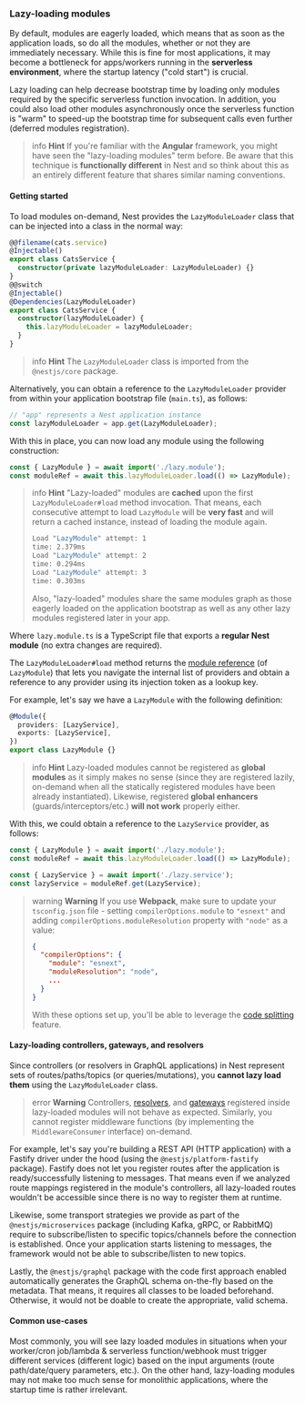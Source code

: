 ### Lazy-loading modules

By default, modules are eagerly loaded, which means that as soon as the application loads, so do all the modules, whether or not they are immediately necessary. While this is fine for most applications, it may become a bottleneck for apps/workers running in the **serverless environment**, where the startup latency ("cold start") is crucial.

Lazy loading can help decrease bootstrap time by loading only modules required by the specific serverless function invocation. In addition, you could also load other modules asynchronously once the serverless function is "warm" to speed-up the bootstrap time for subsequent calls even further (deferred modules registration).

> info **Hint** If you're familiar with the **Angular** framework, you might have seen the "lazy-loading modules" term before. Be aware that this technique is **functionally different** in Nest and so think about this as an entirely different feature that shares similar naming conventions.

#### Getting started

To load modules on-demand, Nest provides the `LazyModuleLoader` class that can be injected into a class in the normal way:

```typescript
@@filename(cats.service)
@Injectable()
export class CatsService {
  constructor(private lazyModuleLoader: LazyModuleLoader) {}
}
@@switch
@Injectable()
@Dependencies(LazyModuleLoader)
export class CatsService {
  constructor(lazyModuleLoader) {
    this.lazyModuleLoader = lazyModuleLoader;
  }
}
```

> info **Hint** The `LazyModuleLoader` class is imported from the `@nestjs/core` package.

Alternatively, you can obtain a reference to the `LazyModuleLoader` provider from within your application bootstrap file (`main.ts`), as follows:

```typescript
// "app" represents a Nest application instance
const lazyModuleLoader = app.get(LazyModuleLoader);
```

With this in place, you can now load any module using the following construction:

```typescript
const { LazyModule } = await import('./lazy.module');
const moduleRef = await this.lazyModuleLoader.load(() => LazyModule);
```

> info **Hint** "Lazy-loaded" modules are **cached** upon the first `LazyModuleLoader#load` method invocation. That means, each consecutive attempt to load `LazyModule` will be **very fast** and will return a cached instance, instead of loading the module again.
>
> ```bash
> Load "LazyModule" attempt: 1
> time: 2.379ms
> Load "LazyModule" attempt: 2
> time: 0.294ms
> Load "LazyModule" attempt: 3
> time: 0.303ms
> ```
>
> Also, "lazy-loaded" modules share the same modules graph as those eagerly loaded on the application bootstrap as well as any other lazy modules registered later in your app.

Where `lazy.module.ts` is a TypeScript file that exports a **regular Nest module** (no extra changes are required).

The `LazyModuleLoader#load` method returns the [module reference](/fundamentals/module-ref) (of `LazyModule`) that lets you navigate the internal list of providers and obtain a reference to any provider using its injection token as a lookup key.

For example, let's say we have a `LazyModule` with the following definition:

```typescript
@Module({
  providers: [LazyService],
  exports: [LazyService],
})
export class LazyModule {}
```

> info **Hint** Lazy-loaded modules cannot be registered as **global modules** as it simply makes no sense (since they are registered lazily, on-demand when all the statically registered modules have been already instantiated). Likewise, registered **global enhancers** (guards/interceptors/etc.) **will not work** properly either.

With this, we could obtain a reference to the `LazyService` provider, as follows:

```typescript
const { LazyModule } = await import('./lazy.module');
const moduleRef = await this.lazyModuleLoader.load(() => LazyModule);

const { LazyService } = await import('./lazy.service');
const lazyService = moduleRef.get(LazyService);
```

> warning **Warning** If you use **Webpack**, make sure to update your `tsconfig.json` file - setting `compilerOptions.module` to `"esnext"` and adding `compilerOptions.moduleResolution` property with `"node"` as a value:
>
> ```json
> {
>   "compilerOptions": {
>     "module": "esnext",
>     "moduleResolution": "node",
>     ...
>   }
> }
> ```
>
> With these options set up, you'll be able to leverage the [code splitting](https://webpack.js.org/guides/code-splitting/) feature.

#### Lazy-loading controllers, gateways, and resolvers

Since controllers (or resolvers in GraphQL applications) in Nest represent sets of routes/paths/topics (or queries/mutations), you **cannot lazy load them** using the `LazyModuleLoader` class.

> error **Warning** Controllers, [resolvers](/graphql/resolvers), and [gateways](/websockets/gateways) registered inside lazy-loaded modules will not behave as expected. Similarly, you cannot register middleware functions (by implementing the `MiddlewareConsumer` interface) on-demand.

For example, let's say you're building a REST API (HTTP application) with a Fastify driver under the hood (using the `@nestjs/platform-fastify` package). Fastify does not let you register routes after the application is ready/successfully listening to messages. That means even if we analyzed route mappings registered in the module's controllers, all lazy-loaded routes wouldn't be accessible since there is no way to register them at runtime.

Likewise, some transport strategies we provide as part of the `@nestjs/microservices` package (including Kafka, gRPC, or RabbitMQ) require to subscribe/listen to specific topics/channels before the connection is established. Once your application starts listening to messages, the framework would not be able to subscribe/listen to new topics.

Lastly, the `@nestjs/graphql` package with the code first approach enabled automatically generates the GraphQL schema on-the-fly based on the metadata. That means, it requires all classes to be loaded beforehand. Otherwise, it would not be doable to create the appropriate, valid schema.

#### Common use-cases

Most commonly, you will see lazy loaded modules in situations when your worker/cron job/lambda & serverless function/webhook must trigger different services (different logic) based on the input arguments (route path/date/query parameters, etc.). On the other hand, lazy-loading modules may not make too much sense for monolithic applications, where the startup time is rather irrelevant.
